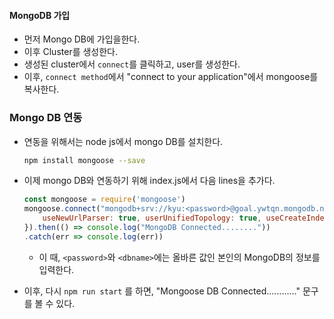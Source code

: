 #### MongoDB 가입

* 먼저 Mongo DB에 가입을한다.
* 이후 Cluster를 생성한다.
* 생성된 cluster에서 ``connect``를 클릭하고, user를 생성한다.
* 이후, ``connect method``에서 "connect to your application"에서 mongoose를 복사한다.

### Mongo DB 연동

* 연동을 위해서는 node js에서 mongo DB를 설치한다.

  ```bash
  npm install mongoose --save
  ```

* 이제 mongo DB와 연동하기 위해 index.js에서 다음 lines을 추가다.

  ```javascript
  const mongoose = require('mongoose')
  mongoose.connect("mongodb+srv://kyu:<password>@goal.ywtqn.mongodb.net/<dbname>?retryWrites=true&w=majority",{
      useNewUrlParser: true, userUnifiedTopology: true, useCreateIndex: true, useFindAndModify: false
  }).then(() => console.log("MongoDB Connected........"))
  .catch(err => console.log(err))
  ```

  * 이 때, ``<password>``와 ``<dbname>``에는 올바른 값인 본인의 MongoDB의 정보를 입력한다.

* 이후, 다시 ``npm run start`` 를 하면, "Mongoose DB Connected............" 문구를 볼 수 있다.